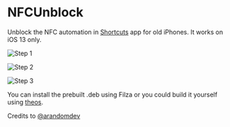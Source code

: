 # NFCUnblock

Unblock the NFC automation in [Shortcuts](https://support.apple.com/guide/shortcuts/welcome/ios) app for old iPhones. It works on iOS 13 only.

![Step 1](https://lh3.googleusercontent.com/0qY5SRgAVK6vlcvPO_xfn13hDsAte-FD8LFnz0PhJ51fQ1WuRY5sYce0F7qKAV03vDfCpqfda37xgLs1cvGB3uUgm15Glns0RBD88vFdXRuV9dl1uN7xsdNE1hnYuYDiuOcKZvFyuOPtcOZTWWggGJkDLE5cu1cAjz6TreTyW7Sfywo2B7hEnHklwzo91a3RnA45mPrQ8dxFGU4L-m1OuuxO8HtgHLVWz_TK8N4MpvZaxqlSXFhkSEaBhreCtPY3pRTzdW-aH8cRMYOG9VNhpwHUxlEuG_o0LFWeaXy_Xhr38YMmqEp_j0us1XeNKfoPNecZcscEIsDntiLCHOVnF9Rpgk2Ovr4EnwlloBepi4oYKW7Qf3G65tje8MUBREU5XMSL2fsr4bTV8X9E0-wYaAN3t-Eq4vBVEZTVrnbEDXCjWs6hp3in9MqZaSlwLQuPrRliOsHaCczVOCxJLo5i0tMGDu-rm54kraVikukKi8KZQ7rOnifB2lCpHSnwBGiWJK_LwXHeqOEcXCOAoZiX-7M2jVIqDdN51uid3LxtN21UbpqRjySmWMmV-p-TAnc4D8JOs1cptAX9s3Zgn058J-Mls-0JONE3apbAIDaTyDt7XFU3J2sgookSTsTpD-sSzNeEGG_UVm7ei8dFKeo2yhwZyR_RqM8l0eTeJOKbF3dx-_20EGs1KKdQHQAJFA=w2218-h1472)

![Step 2](https://lh3.googleusercontent.com/y9hbs1jNv9aE6dRSruaT6g93pbSve4UHLmxJy2vNcnAWZ8w_oXkYeNR69mZUnFp-yG_mWFi_xlnr8X69N05RkQNq7XSE3mpEAk78tUd9qd5ZkFkws03JJLO82giXnQcG7tsV5V2KxIo9-zrQXxMXOOoL5Y7jecUWYqQha4DLeheuazC1xwqWxLs4ps2pQNDGYiu7i24xsmbm9ZAr7YWcm1NYYgrs0ch_vWXw0bq-GBSkAMR7Yjk2Rg0qdpgHVjA5vMbCBF4HTPGohfMjFaNrgthlajvETh9OadfCMgkjBWusZCHOmOzXyGBne9hog610gzAkJD-ideQoKxW_c62nFIMx27ODV0WEGzhG-a21MVRAYpN2FevpVXLEhP5pNWfLJVBeRvB1q28u7P0AAl5vxBKijXFyaaZjPDvZmUhnrhW2x6dNOhmSPb_li6sxqHy69T2uL1OlNd-8hJTq2cLNiGwsMhogyHTYkOz55_RiLef27CEtRqkv5rsZzxUEMBcZALRVo0shQ3Dgahv2BhSQ7hbFxZ2U9eFVtY1LRbOiv5Bt-Xfc_V62SlKjvH-wfKloW4_QINRDzk91-B0Tfr8_SclVxyt0_1gK1MXjCJpWHceCIjWlV--OGq_Kl-YT49R2Ra1pQB2O-2QDoqpnqUumuWL3r1NsSC9DsexSk33rKbyjXsoQrUVTl2d6dafsdg=w2218-h1472)

![Step 3](https://lh3.googleusercontent.com/5XBSazllIEG4upTAcor4N4L2ZS2jUNq8hRyU0cmm0ifP0HgCNlVCkQYihvykNiXpxDpaJWrVjdIx1FTzqv6NqsnZaH2SHQafNtkJxu7U-QNHmkOa6Qk_VmUt-lMoTivac9JuL52oA6iglYb-vL_YJbbq990RJ86_YIo9OfwP_nrn1roMZE5ee-Q8Wfl-WObp_kF29l3JVefKy3Z-v-n27jtW-cTWUv8fPCrUNbP9b7KAc3OYrp6gvbeBm2xRRtp6QGGflHRW0EPhK0KC3y_Udnnrl6IhIqknjucfkXR6eYggrhT3TMfYuaxIdRs2VQgbF4ttNtVRclSD5cbZy5PAIlDLVGNV8PNWR_-4fFr4BQPBPkXu-P1I25fyl3WbkvHaF2assXqbaZkBee5u-BV-inontbho8omdkfrNAvOKYB2KAj8-IlgUZrkPNLUrPT0bLf0OVi3IMs040cICigG0Wwe2zrHTjsCI8LluNj2Jn91cqAt_pBmLyzQyE5fy4m6-xy7Nr6WbuAfVoNWrPqUg_j6BjEUkcSgK5I71IfWd9XECIgs5s2P-PNyYLvfjgQfzXt3Kett5LXZIF1XAk3ZzZGJfz1Q9LJvSdO-wTAMCeRQathuCe_DRNp9wwvE7ZAm-OFz_KI5d6rcxqsF5xEJFHo05j7sh28Laa6lu8toGxmBfq-RBgsE321CErs3Heg=w2218-h894)

You can install the prebuilt .deb using Filza or you could build it yourself using [theos](https://github.com/theos/theos).

Credits to [@arandomdev](https://github.com/arandomdev)

